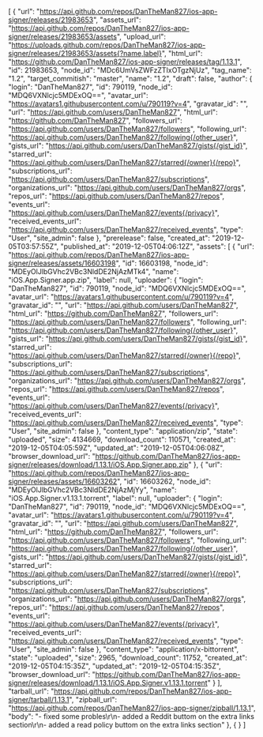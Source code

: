 [
  {
    "url": "https://api.github.com/repos/DanTheMan827/ios-app-signer/releases/21983653",
    "assets_url": "https://api.github.com/repos/DanTheMan827/ios-app-signer/releases/21983653/assets",
    "upload_url": "https://uploads.github.com/repos/DanTheMan827/ios-app-signer/releases/21983653/assets{?name,label}",
    "html_url": "https://github.com/DanTheMan827/ios-app-signer/releases/tag/1.13.1",
    "id": 21983653,
    "node_id": "MDc6UmVsZWFzZTIxOTgzNjUz",
    "tag_name": "1.2",
    "target_commitish": "master",
    "name": "1.2",
    "draft": false,
    "author": {
      "login": "DanTheMan827",
      "id": 790119,
      "node_id": "MDQ6VXNlcjc5MDExOQ==",
      "avatar_url": "https://avatars1.githubusercontent.com/u/790119?v=4",
      "gravatar_id": "",
      "url": "https://api.github.com/users/DanTheMan827",
      "html_url": "https://github.com/DanTheMan827",
      "followers_url": "https://api.github.com/users/DanTheMan827/followers",
      "following_url": "https://api.github.com/users/DanTheMan827/following{/other_user}",
      "gists_url": "https://api.github.com/users/DanTheMan827/gists{/gist_id}",
      "starred_url": "https://api.github.com/users/DanTheMan827/starred{/owner}{/repo}",
      "subscriptions_url": "https://api.github.com/users/DanTheMan827/subscriptions",
      "organizations_url": "https://api.github.com/users/DanTheMan827/orgs",
      "repos_url": "https://api.github.com/users/DanTheMan827/repos",
      "events_url": "https://api.github.com/users/DanTheMan827/events{/privacy}",
      "received_events_url": "https://api.github.com/users/DanTheMan827/received_events",
      "type": "User",
      "site_admin": false
    },
    "prerelease": false,
    "created_at": "2019-12-05T03:57:55Z",
    "published_at": "2019-12-05T04:06:12Z",
    "assets": [
      {
        "url": "https://api.github.com/repos/DanTheMan827/ios-app-signer/releases/assets/16603198",
        "id": 16603198,
        "node_id": "MDEyOlJlbGVhc2VBc3NldDE2NjAzMTk4",
        "name": "iOS.App.Signer.app.zip",
        "label": null,
        "uploader": {
          "login": "DanTheMan827",
          "id": 790119,
          "node_id": "MDQ6VXNlcjc5MDExOQ==",
          "avatar_url": "https://avatars1.githubusercontent.com/u/790119?v=4",
          "gravatar_id": "",
          "url": "https://api.github.com/users/DanTheMan827",
          "html_url": "https://github.com/DanTheMan827",
          "followers_url": "https://api.github.com/users/DanTheMan827/followers",
          "following_url": "https://api.github.com/users/DanTheMan827/following{/other_user}",
          "gists_url": "https://api.github.com/users/DanTheMan827/gists{/gist_id}",
          "starred_url": "https://api.github.com/users/DanTheMan827/starred{/owner}{/repo}",
          "subscriptions_url": "https://api.github.com/users/DanTheMan827/subscriptions",
          "organizations_url": "https://api.github.com/users/DanTheMan827/orgs",
          "repos_url": "https://api.github.com/users/DanTheMan827/repos",
          "events_url": "https://api.github.com/users/DanTheMan827/events{/privacy}",
          "received_events_url": "https://api.github.com/users/DanTheMan827/received_events",
          "type": "User",
          "site_admin": false
        },
        "content_type": "application/zip",
        "state": "uploaded",
        "size": 4134669,
        "download_count": 110571,
        "created_at": "2019-12-05T04:05:59Z",
        "updated_at": "2019-12-05T04:06:08Z",
        "browser_download_url": "https://github.com/DanTheMan827/ios-app-signer/releases/download/1.13.1/iOS.App.Signer.app.zip"
      },
      {
        "url": "https://api.github.com/repos/DanTheMan827/ios-app-signer/releases/assets/16603262",
        "id": 16603262,
        "node_id": "MDEyOlJlbGVhc2VBc3NldDE2NjAzMjYy",
        "name": "iOS.App.Signer.v1.13.1.torrent",
        "label": null,
        "uploader": {
          "login": "DanTheMan827",
          "id": 790119,
          "node_id": "MDQ6VXNlcjc5MDExOQ==",
          "avatar_url": "https://avatars1.githubusercontent.com/u/790119?v=4",
          "gravatar_id": "",
          "url": "https://api.github.com/users/DanTheMan827",
          "html_url": "https://github.com/DanTheMan827",
          "followers_url": "https://api.github.com/users/DanTheMan827/followers",
          "following_url": "https://api.github.com/users/DanTheMan827/following{/other_user}",
          "gists_url": "https://api.github.com/users/DanTheMan827/gists{/gist_id}",
          "starred_url": "https://api.github.com/users/DanTheMan827/starred{/owner}{/repo}",
          "subscriptions_url": "https://api.github.com/users/DanTheMan827/subscriptions",
          "organizations_url": "https://api.github.com/users/DanTheMan827/orgs",
          "repos_url": "https://api.github.com/users/DanTheMan827/repos",
          "events_url": "https://api.github.com/users/DanTheMan827/events{/privacy}",
          "received_events_url": "https://api.github.com/users/DanTheMan827/received_events",
          "type": "User",
          "site_admin": false
        },
        "content_type": "application/x-bittorrent",
        "state": "uploaded",
        "size": 2965,
        "download_count": 11752,
        "created_at": "2019-12-05T04:15:35Z",
        "updated_at": "2019-12-05T04:15:35Z",
        "browser_download_url": "https://github.com/DanTheMan827/ios-app-signer/releases/download/1.13.1/iOS.App.Signer.v1.13.1.torrent"
      }
    ],
    "tarball_url": "https://api.github.com/repos/DanTheMan827/ios-app-signer/tarball/1.13.1",
    "zipball_url": "https://api.github.com/repos/DanTheMan827/ios-app-signer/zipball/1.13.1",
    "body": "- fixed some probles\r\n- added a Reddit buttom on the extra links section\r\n- added a read policy buttom on the extra links section"
  },
{
  }
]
